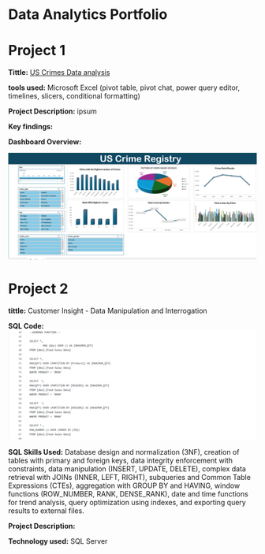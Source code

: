 # Data Analytics Portfolio 
# Project 1

**Tittle:** [US Crimes Data analysis](https://github.com/Californiakng/californiakng.github.io/blob/main/crimes%20(version%201).xlsx)

**tools used:** Microsoft Excel (pivot table, pivot chat, power query editor, timelines, slicers, conditional formatting)

**Project Description:** ipsum

**Key findings:**

**Dashboard Overview:**

![UScrimeRegistry](UScrimeRegistry.png)

# Project 2
**tittle:** Customer Insight - Data Manipulation and Interrogation

**SQL Code:**
![FoodDatas.png](FoodDatas.png)

**SQL Skills Used:** Database design and normalization (3NF), creation of tables with primary and foreign keys, data integrity enforcement with constraints, data manipulation (INSERT, UPDATE, DELETE), complex data retrieval with JOINs (INNER, LEFT, RIGHT), subqueries and Common Table Expressions (CTEs), aggregation with GROUP BY and HAVING, window functions (ROW\_NUMBER, RANK, DENSE\_RANK), date and time functions for trend analysis, query optimization using indexes, and exporting query results to external files.


**Project Description:** 

**Technology used:** SQL Server
